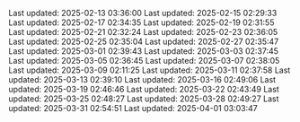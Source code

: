 Last updated: 2025-02-13 03:36:00
Last updated: 2025-02-15 02:29:33
Last updated: 2025-02-17 02:34:35
Last updated: 2025-02-19 02:31:55
Last updated: 2025-02-21 02:32:24
Last updated: 2025-02-23 02:36:05
Last updated: 2025-02-25 02:35:04
Last updated: 2025-02-27 02:35:47
Last updated: 2025-03-01 02:39:43
Last updated: 2025-03-03 02:37:45
Last updated: 2025-03-05 02:36:45
Last updated: 2025-03-07 02:38:05
Last updated: 2025-03-09 02:11:25
Last updated: 2025-03-11 02:37:58
Last updated: 2025-03-13 02:39:10
Last updated: 2025-03-16 02:49:06
Last updated: 2025-03-19 02:46:46
Last updated: 2025-03-22 02:43:49
Last updated: 2025-03-25 02:48:27
Last updated: 2025-03-28 02:49:27
Last updated: 2025-03-31 02:54:51
Last updated: 2025-04-01 03:03:47
